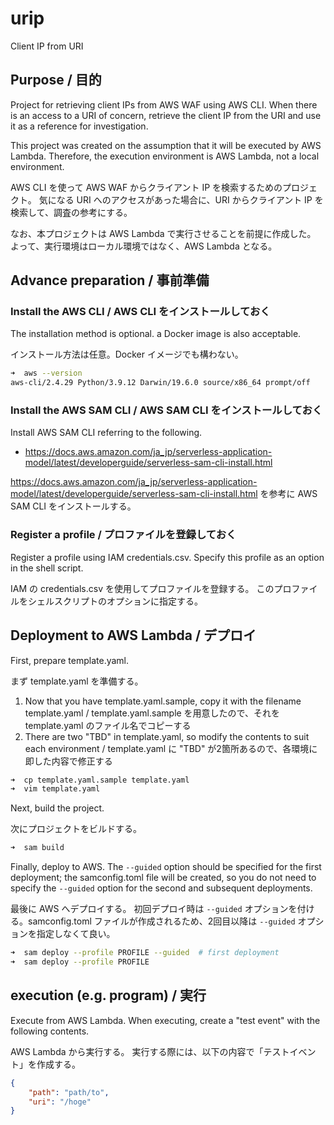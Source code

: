 # urip

Client IP from URI

## Purpose / 目的

Project for retrieving client IPs from AWS WAF using AWS CLI.
When there is an access to a URI of concern, retrieve the client IP from the URI and use it as a reference for investigation.

This project was created on the assumption that it will be executed by AWS Lambda.
Therefore, the execution environment is AWS Lambda, not a local environment.

AWS CLI を使って AWS WAF からクライアント IP を検索するためのプロジェクト。
気になる URI へのアクセスがあった場合に、URI からクライアント IP を検索して、調査の参考にする。

なお、本プロジェクトは AWS Lambda で実行させることを前提に作成した。
よって、実行環境はローカル環境ではなく、AWS Lambda となる。

## Advance preparation / 事前準備

### Install the AWS CLI / AWS CLI をインストールしておく

The installation method is optional. a Docker image is also acceptable.

インストール方法は任意。Docker イメージでも構わない。

```sh
➜  aws --version
aws-cli/2.4.29 Python/3.9.12 Darwin/19.6.0 source/x86_64 prompt/off
```

### Install the AWS SAM CLI / AWS SAM CLI をインストールしておく

Install AWS SAM CLI referring to the following.

- https://docs.aws.amazon.com/ja_jp/serverless-application-model/latest/developerguide/serverless-sam-cli-install.html

https://docs.aws.amazon.com/ja_jp/serverless-application-model/latest/developerguide/serverless-sam-cli-install.html を参考に AWS SAM CLI をインストールする。

### Register a profile / プロファイルを登録しておく

Register a profile using IAM credentials.csv.
Specify this profile as an option in the shell script.

IAM の credentials.csv を使用してプロファイルを登録する。
このプロファイルをシェルスクリプトのオプションに指定する。

## Deployment to AWS Lambda / デプロイ

First, prepare template.yaml.

まず template.yaml を準備する。

1. Now that you have template.yaml.sample, copy it with the filename template.yaml / template.yaml.sample を用意したので、それを template.yaml のファイル名でコピーする
2. There are two "TBD" in template.yaml, so modify the contents to suit each environment / template.yaml に "TBD" が2箇所あるので、各環境に即した内容で修正する

```sh
➜  cp template.yaml.sample template.yaml
➜  vim template.yaml
```

Next, build the project.

次にプロジェクトをビルドする。

```sh
➜  sam build
```

Finally, deploy to AWS.
The `--guided` option should be specified for the first deployment; the samconfig.toml file will be created, so you do not need to specify the `--guided` option for the second and subsequent deployments.

最後に AWS へデプロイする。
初回デプロイ時は `--guided` オプションを付ける。samconfig.toml ファイルが作成されるため、2回目以降は `--guided` オプションを指定しなくて良い。


```sh
➜  sam deploy --profile PROFILE --guided  # first deployment
➜  sam deploy --profile PROFILE
```

## execution (e.g. program) / 実行

Execute from AWS Lambda.
When executing, create a "test event" with the following contents.

AWS Lambda から実行する。
実行する際には、以下の内容で「テストイベント」を作成する。

```json
{
    "path": "path/to",
    "uri": "/hoge"
}
```
